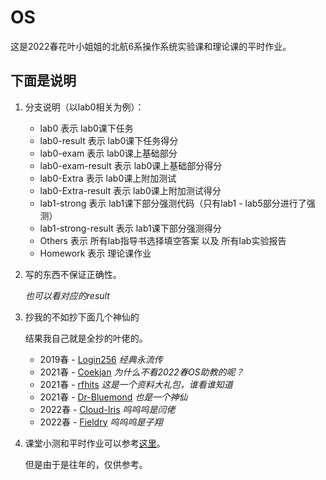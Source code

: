 # OS

这是2022春花叶小姐姐的北航6系操作系统实验课和理论课的平时作业。



## 下面是说明

1. 分支说明（以lab0相关为例）：
   - lab0 表示 lab0课下任务
   - lab0-result 表示 lab0课下任务得分
   - lab0-exam 表示 lab0课上基础部分
   - lab0-exam-result 表示 lab0课上基础部分得分
   - lab0-Extra 表示 lab0课上附加测试
   - lab0-Extra-result 表示 lab0课上附加测试得分
   - lab1-strong 表示 lab1课下部分强测代码（只有lab1 - lab5部分进行了强测）
   - lab1-strong-result 表示 lab1课下部分强测得分
   - Others 表示 所有lab指导书选择填空答案 以及 所有lab实验报告
   - Homework 表示 理论课作业
   
2. 写的东西不保证正确性。

   *也可以看对应的result*

3. 抄我的不如抄下面几个神仙的
   
   结果我自己就是全抄的叶佬的。
   
   - 2019春 - [Login256](https://github.com/login256/BUAA-OS-2019/tree/master) *经典永流传*
   - 2021春 - [Coekjan](https://github.com/Coekjan/SOMOS) *为什么不看2022春OS助教的呢？*
   - 2021春 - [rfhits](https://github.com/rfhits/Operating-System-BUAA-2021) *这是一个资料大礼包，谁看谁知道*
   - 2021春 - [Dr-Bluemond](https://github.com/Dr-Bluemond/BUAA_OS_2021) *也是一个神仙*
   - 2022春 - [Cloud-Iris](https://github.com/Cloud-Iris/Iris-Library) *呜呜呜是闫佬*
   - 2022春 - [Fieldry](https://fieldry.github.io/) *呜呜呜是子翔*
   
4. 课堂小测和平时作业可以参考[这里](https://blog.csdn.net/jeremyzhao1998/category_9781325.html)。

   但是由于是往年的，仅供参考。
